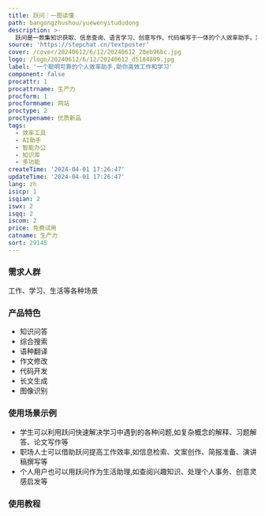 ```yaml
---
title: 跃问｜一图读懂
path: bangongzhushou/yuewenyitududong
description: >-
  跃问是一款集知识获取、信息查询、语言学习、创意写作、代码编写于一体的个人效率助手。跃问｜一图读懂只需上传文件或者输入链接，一键生成「一图读懂」长图它可以帮助用户在工作、学习、生活等各种场景中解决各种问题。跃问主要功能包括知识问答、综合搜索、语种翻译、作文修改、代码开发等,具有智能高效、信息全面、功能强大等优势。跃问定位为一站式效率工具,针对广大学生、办公人员、自由职业者等群体,为其提供强大的AI辅助能力,大幅提升工作和学习效率。跃问提供免费使用和付费会员制度,以满足不同用户需求。
source: 'https://stepchat.cn/textposter'
cover: /cover/20240612/6/12/20240612_20eb96bc.jpg
logo: /logo/20240612/6/12/20240612_d5184899.jpg
label: '一个聪明可靠的个人效率助手,助你高效工作和学习'
component: false
procattr: 1
procattrname: 生产力
procform: 1
procformname: 网站
proctype: 2
proctypename: 优质新品
tags:
  - 效率工具
  - AI助手
  - 智能办公
  - 知识库
  - 多功能
createTime: '2024-04-01 17:26:47'
updateTime: '2024-04-01 17:26:47'
lang: zh
isicp: 1
isqian: 2
iswx: 2
isqq: 2
iscom: 2
price: 免费试用
catname: 生产力
sort: 29145
---
```




### 需求人群
工作、学习、生活等各种场景

### 产品特色
- 知识问答
- 综合搜索
- 语种翻译
- 作文修改
- 代码开发
- 长文生成
- 图像识别

### 使用场景示例
- 学生可以利用跃问快速解决学习中遇到的各种问题,如复杂概念的解释、习题解答、论文写作等
- 职场人士可以借助跃问提高工作效率,如信息检索、文案创作、简报准备、演讲稿撰写等
- 个人用户也可以用跃问作为生活助理,如查阅兴趣知识、处理个人事务、创意灵感启发等

### 使用教程


  
